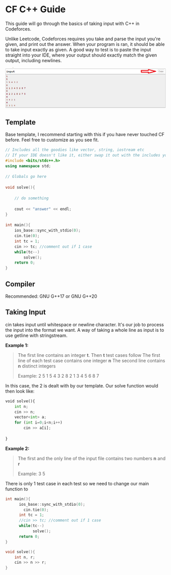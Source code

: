 # CF C++ Guide

This guide will go through the basics of taking input with C++ in Codeforces.

Unlike Leetcode, Codeforces requires you take and parse the input you're given, and print out the answer.
When your program is ran, it should be able to take input exactly as given.
A good way to test is to paste the input straight into your IDE, where your output should exactly match the given output, including newlines.

![copy](copy.png)

## Template
Base template, I recommend starting with this if you have never touched CF before. Feel free to customize as you see fit.
```c++
// Includes all the goodies like vector, string, iostream etc
// If your IDE doesn't like it, either swap it out with the includes you need or look up how to install it
#include <bits/stdc++.h>
using namespace std;

// Globals go here

void solve(){

    // do something

    cout << "answer" << endl;
}

int main(){
	ios_base::sync_with_stdio(0);
    cin.tie(0);
	int tc = 1;
	cin >> tc; //comment out if 1 case
	while(tc--)
		solve();
	return 0;
}
```

## Compiler
Recommended:
GNU G++17 or GNU G++20

## Taking Input
cin takes input until whitespace or newline character.
It's our job to process the input into the format we want.
A way of taking a whole line as input is to use getline with stringstream.

**Example 1:**
> The first line contains an integer **t**. Then **t** test cases follow
> The first line of each test case contains one integer **n**
> The second line contains **n** distinct integers
> 
> Example:
> 2
> 5
> 1 5 4 3 2
> 8
> 2 1 3 4 5 6 8 7

In this case, the 2 is dealt with by our template.
Our solve function would then look like:
```python
void solve(){
    int n;
    cin >> n;
    vector<int> a;
    for (int i=0;i<n;i++)
        cin >> a[i];
    
}
```


**Example 2:**
> The first and the only line of the input file contains two numbers **n** and **r**
> 
> Example:
> 3 5

There is only 1 test case in each test so we need to change our main function to
```c++
int main(){
	  ios_base::sync_with_stdio(0);
        cin.tie(0);
	  int tc = 1;
	  //cin >> tc; //comment out if 1 case
	  while(tc--)
		    solve();
	  return 0;
}
```

```c++
void solve(){
    int n, r;
    cin >> n >> r;
}
```
